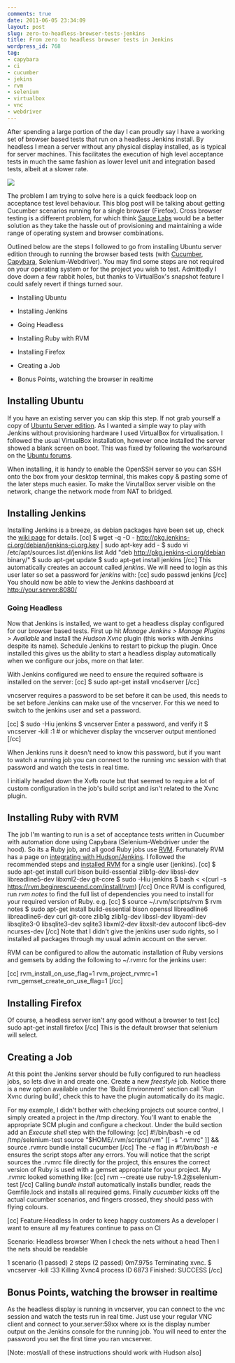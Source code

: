 ```yaml
---
comments: true
date: 2011-06-05 23:34:09
layout: post
slug: zero-to-headless-browser-tests-jenkins
title: From zero to headless browser tests in Jenkins
wordpress_id: 768
tag:
- capybara
- ci
- cucumber
- jekins
- rvm
- selenium
- virtualbox
- vnc
- webdriver
---
```


After spending a large portion of the day I can proudly say I have a working set of browser based tests that run on a headless Jenkins install. By headless I mean a server without any physical display installed, as is typical for server machines. This facilitates the execution of high level acceptance tests in much the same fashion as lower level unit and integration based tests, albeit at a slower rate.

[![](http://www.rapaul.com/wp-content/uploads/2011/06/jenkins-headless-300x230.png)](http://www.rapaul.com/wp-content/uploads/2011/06/jenkins-headless.png)

The problem I am trying to solve here is a quick feedback loop on acceptance test level behaviour. This blog post will be talking about getting Cucumber scenarios running for a single browser (Firefox). Cross browser testing is a different problem, for which think [Sauce Labs](http://saucelabs.com/) would be a better solution as they take the hassle out of provisioning and maintaining a wide range of operating system and browser combinations.

Outlined below are the steps I followed to go from installing Ubuntu server edition through to running the browser based tests (with [Cucumber](http://cukes.info/), [Capybara](https://github.com/jnicklas/capybara), Selenium-Webdriver). You may find some steps are not required on your operating system or for the project you wish to test. Admittedly I dove down a few rabbit holes, but thanks to VirtualBox's snapshot feature I could safely revert if things turned sour.





  * Installing Ubuntu


  * Installing Jenkins


  * Going Headless


  * Installing Ruby with RVM


  * Installing Firefox


  * Creating a Job


  * Bonus Points, watching the browser in realtime





## Installing Ubuntu


If you have an existing server you can skip this step. If not grab yourself a copy of [Ubuntu Server edition](http://www.ubuntu.com/download/server/download). As I wanted a simple way to play with Jenkins without provisioning hardware I used VirtualBox for virtualisation. I followed the usual VirtualBox installation, however once installed the server showed a blank screen on boot. This was fixed by following the workaround on the [Ubuntu forums](http://ubuntuforums.org/showthread.php?t=1743535).

When installing, it is handy to enable the OpenSSH server so you can SSH onto the box from your desktop terminal, this makes copy & pasting some of the later steps much easier. To make the VirutalBox server visible on the network, change the network mode from NAT to bridged.



## Installing Jenkins


Installing Jenkins is a breeze, as debian packages have been set up, check the [wiki page](https://wiki.jenkins-ci.org/display/JENKINS/Installing+Jenkins+on+Ubuntu) for details.
[cc]
$ wget -q -O - http://pkg.jenkins-ci.org/debian/jenkins-ci.org.key | sudo apt-key add -
$ sudo vi /etc/apt/sources.list.d/jenkins.list
Add "deb http://pkg.jenkins-ci.org/debian binary/"
$ sudo apt-get update
$ sudo apt-get install jenkins
[/cc]
This automatically creates an account called _jenkins_. We will need to login as this user later so set a password for _jenkins_ with:
[cc]
sudo passwd jenkins
[/cc]
You should now be able to view the Jenkins dashboard at http://your.server:8080/



### Going Headless


Now that Jenkins is installed, we want to get a headless display configured for our browser based tests. First up hit _Manage Jenkins > Manage Plugins > Available_ and install the _Hudson Xvnc_ plugin (this works with Jenkins despite its name). Schedule Jenkins to restart to pickup the plugin.  Once installed this gives us the ability to start a headless display automatically when we configure our jobs, more on that later.

With Jenkins configured we need to ensure the required software is installed on the server:
[cc]
$ sudo apt-get install vnc4server
[/cc]

vncserver requires a password to be set before it can be used, this needs to be set before Jenkins can make use of the vncserver. For this we need to switch to the jenkins user and set a password.

[cc]
$ sudo -Hiu jenkins
$ vncserver
Enter a password, and verify it
$ vncserver -kill :1 # or whichever display the vncserver output mentioned
[/cc]

When Jenkins runs it doesn't need to know this password, but if you want to watch a running job you can connect to the running vnc session with that password and watch the tests in real time.

I initially headed down the Xvfb route but that seemed to require a lot of custom configuration in the job's build script and isn't related to the Xvnc plugin.



## Installing Ruby with RVM


The job I'm wanting to run is a set of acceptance tests written in Cucumber with automation done using Capybara (Selenium-Webdriver under the hood). So its a Ruby job, and all good Ruby jobs use [RVM](https://rvm.beginrescueend.com/). Fortunately RVM has a page on [integrating with Hudson/Jenkins](https://rvm.beginrescueend.com/integration/hudson/). I followed the recommended steps and [installed RVM](https://rvm.beginrescueend.com/rvm/install/) for a single user (jenkins).
[cc]
$ sudo apt-get install curl bison build-essential zlib1g-dev libssl-dev libreadline5-dev libxml2-dev git-core
$ sudo -Hiu jenkins
$ bash < <(curl -s https://rvm.beginrescueend.com/install/rvm)
[/cc]
Once RVM is configured, run _rvm notes_ to find the full list of dependencies you need to install for your required version of Ruby. e.g.
[cc]
$ source ~/.rvm/scripts/rvm
$ rvm notes
$ sudo apt-get install build-essential bison openssl libreadline6 libreadline6-dev curl git-core zlib1g zlib1g-dev libssl-dev libyaml-dev libsqlite3-0 libsqlite3-dev sqlite3 libxml2-dev libxslt-dev autoconf libc6-dev ncurses-dev
[/cc]
Note that I didn't give the jenkins user sudo rights, so I installed all packages through my usual admin account on the server.

RVM can be configured to allow the automatic installation of Ruby versions and gemsets by adding the following to ~/.rvmrc for the jenkins user:

[cc]
rvm_install_on_use_flag=1
rvm_project_rvmrc=1
rvm_gemset_create_on_use_flag=1
[/cc]



## Installing Firefox


Of course, a headless server isn't any good without a browser to test
[cc]
sudo apt-get install firefox
[/cc]
This is the default browser that selenium will select.



## Creating a Job


At this point the Jenkins server should be fully configured to run headless jobs, so lets dive in and create one. Create a new _freestyle_ job. Notice there is a new option available under the 'Build Environment' section call 'Run Xvnc during build', check this to have the plugin automatically do its magic.

For my example, I didn't bother with checking projects out source control, I simply created a project in the /tmp directory. You'll want to enable the appropriate SCM plugin and configure a checkout.
Under the build section add an _Execute shell_ step with the following:
[cc]
#!/bin/bash -e
cd /tmp/selenium-test
source "$HOME/.rvm/scripts/rvm"
[[ -s ".rvmrc" ]] && source .rvmrc
bundle install
cucumber
[/cc]
The _-e_ flag in _#!/bin/bash -e_ ensures the script stops after any errors.
You will notice that the script sources the .rvmrc file directly for the project, this ensures the correct version of Ruby is used with a gemset appropriate for your project. My .rvmrc looked something like:
[cc]
rvm --create use ruby-1.9.2@selenium-test
[/cc]
Calling _bundle install_ automatically installs bundler, reads the Gemfile.lock and installs all required gems. Finally _cucumber_ kicks off the actual cucumber scenarios, and fingers crossed, they should pass with flying colours.

[cc]
Feature:Headless
  In order to keep happy customers
  As a developer I want to ensure all my features continue to pass on CI

  Scenario: Headless browser
    When I check the nets without a head
    Then I the nets should be readable

1 scenario (1 passed)
2 steps (2 passed)
0m7.975s
Terminating xvnc.
$ vncserver -kill :33
Killing Xvnc4 process ID 6873
Finished: SUCCESS 
[/cc]



## Bonus Points, watching the browser in realtime


As the headless display is running in vncserver, you can connect to the vnc session and watch the tests run in real time. Just use your regular VNC client and connect to your.server:59xx where xx is the display number output on the Jenkins console for the running job. You will need to enter the password you set the first time you ran vncserver.

[Note: most/all of these instructions should work with Hudson also] 
